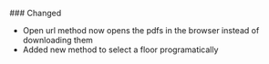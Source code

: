 ### Changed

- Open url method now opens the pdfs in the browser instead of downloading them
- Added new method to select a floor programatically
